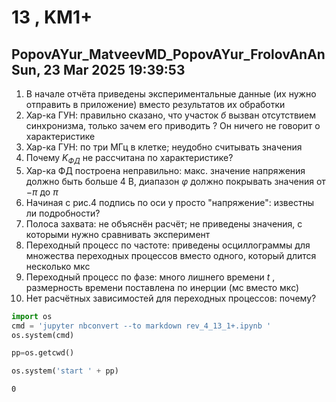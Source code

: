 # **13 , KM1+**

## PopovAYur_MatveevMD_PopovAYur_FrolovAnAn	Sun, 23 Mar 2025 19:39:53

1. В начале отчёта приведены экспериментальные данные (их нужно отправить  в приложение) вместо результатов их обработки 
2. Хар-ка ГУН: правильно сказано, что участок *б* вызван отсутствием синхронизма, только зачем его приводить ? Он ничего не говорит о характеристике
3. Хар-ка ГУН: по три МГц в клетке; неудобно считывать значения
4. Почему  $K_{ФД}$ не рассчитана по характеристике?
5. Хар-ка ФД построена неправильно: макс. значение напряжения должно быть больше 4 В, диапазон $\varphi$ должно покрывать значения от $-\pi$ до $\pi$  
6. Начиная с рис.4 подпись по оси y  просто "напряжение": известны ли подробности?
7. Полоса захвата: не объяснён расчёт; не приведены значения, с которыми нужно сравнивать эксперимент
8. Переходный процесс по частоте: приведены осциллограммы для множества переходных процессов вместо одного, который длится несколько мкс
9. Переходный процесс по фазе:  много лишнего времени $t$ , размерность времени поставлена по инерции (мс вместо мкс)
10. Нет расчётных зависимостей для переходных процессов: почему?


```python
import os 
cmd = 'jupyter nbconvert --to markdown rev_4_13_1+.ipynb '
os.system(cmd)
```


```python
pp=os.getcwd()

os.system('start ' + pp)

```




    0


